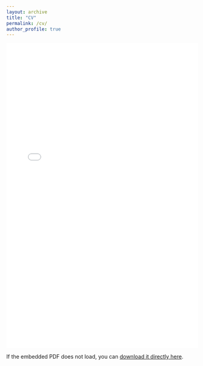 ```yaml
---
layout: archive
title: "CV"
permalink: /cv/
author_profile: true
---
```


<iframe src="/files/Anirud_CV_July_2025.pdf" width="100%" height="800px" frameborder="0" scrolling="no"></iframe>

<br>

<p>If the embedded PDF does not load, you can <a href="/files/paper3.pdf">download it directly here</a>.</p>
